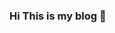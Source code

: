 ### Hi This is my blog 👋

<!--
**ariania11/ariania11** is a ✨ _special_ ✨ repository because its `README.md` (this file) appears on your GitHub profile.

Here are some ideas to get you started:

### My Final work
- 🔭 I’m currently working on ...
- 🌱 I’m currently learning ...
- 👯 I’m looking to collaborate on ...
- 🤔 I’m looking for help with ...
- 💬 Ask me about ...
- 📫 How to reach me: ...
- 😄 Pronouns: ...
- ⚡ Fun fact: ...
-->
